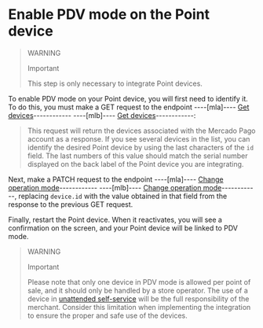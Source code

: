 # Enable PDV mode on the Point device

> WARNING
>
> Important
>
> This step is only necessary to integrate Point devices.


To enable PDV mode on your Point device, you will first need to identify it. To do this, you must make a GET request to the endpoint ----[mla]---- [Get devices](/developers/en/reference/instore_api_mla/_instore-api_pointdevices/get)------------ ----[mlb]---- [Get devices](/developers/es/reference/instore_api_mlb/_instore-api_pointdevices/get)------------:

> This request will return the devices associated with the Mercado Pago account as a response. If you see several devices in the list, you can identify the desired Point device by using the last characters of the `id` field. The last numbers of this value should match the serial number displayed on the back label of the Point device you are integrating.

Next, make a PATCH request to the endpoint ----[mla]---- [Change operation mode](/developers/es/reference/instore_api_mla/_instore-api_pointdevices_device_id/patch)------------ ----[mlb]---- [Change operation mode](/reference/instore_api_mlb/_instore-api_pointdevices_device_id/patch)------------, replacing `device.id` with the value obtained in that field from the response to the previous GET request.

Finally, restart the Point device. When it reactivates, you will see a confirmation on the screen, and your Point device will be linked to PDV mode.

> WARNING
>
> Important
>
> Please note that only one device in PDV mode is allowed per point of sale, and it should only be handled by a store operator. The use of a device in [unattended self-service](/developers/en/docs/ecosistema-presencial/glossary) will be the full responsibility of the merchant. Consider this limitation when implementing the integration to ensure the proper and safe use of the devices.
